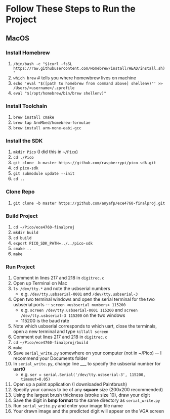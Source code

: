 # Follow These Steps to Run the Project

## MacOS

### Install Homebrew
1. ```/bin/bash -c "$(curl -fsSL https://raw.githubusercontent.com/Homebrew/install/HEAD/install.sh)"```
2. ```which brew``` # tells you where homewbrew lives on machine
3. ```echo 'eval "$([path to homebrew from command above] shellenv)"' >> /Users/<username>/.zprofile```
4. ```eval "$(/opt/homebrew/bin/brew shellenv)"```

### Install Toolchain
1. ```brew install cmake```
2. ```brew tap ArmMbed/homebrew-formulae```
3. ```brew install arm-none-eabi-gcc```

### Install the SDK
1. ```mkdir Pico``` (I did this in ```~/Pico```)
2. ```cd ./Pico```
3. ```git clone -b master https://github.com/raspberrypi/pico-sdk.git```
4. ```cd pico-sdk```
5. ```git submodule update --init```
6. ```cd ..```

### Clone Repo
1. ```git clone -b master https://github.com/anyafp/ece4760-finalproj.git```

### Build Project
1. ```cd ~/Pico/ece4760-finalproj```
2. ```mkdir build```
3. ```cd build```
4. ```export PICO_SDK_PATH=../../pico-sdk```
5. ```cmake ..```
6. ```make```

### Run Project
1. Comment in lines 217 and 218 in ```digitrec.c```
2. Open up Terminal on Mac
3. ```ls /dev/tty.*``` and note the usbserial numbers
    * e.g. ```/dev/tty.usbserial-0001``` and ```/dev/tty.usbserial-3```
4. Open two terminal windows and open the serial terminal for the two usbserial ports -- ```screen <usbserial numbers> 115200```
    * e.g. ```screen /dev/tty.usbserial-0001 115200``` and ```screen /dev/tty.usbserial-3 115200``` on the two windows
    * 115200 is the baud rate
5. Note which usbserial corresponds to which uart, close the terminals, open a new terminal and type ```killall screen```
6. Comment out lines 217 and 218 in ```digitrec.c```
7. ```cd ~/Pico/ece4760-finalproj/build```
8. ```make```
9. Save ```serial_write.py``` somewhere on your computer (not in ~/Pico) -- I recommend your Documents folder 
10. In ```serial_write.py```, change line ___ to specify the usbserial number for **uart0**
    * e.g. ```ser = serial.Serial('/dev/tty.usbserial-3', 115200, timeout=0.05)```
11. Open up a paint application (I downloaded Paintbrush)
12. Specify your canvas to be of any **square** size (200x200 recommended)
13. Using the largest brush thickness (stroke size 10), draw your digit
14. Save the digit in **bmp format** to the same directory as ```serial_write.py```
15. Run ```serial_write.py``` and enter your image file name
16. Your drawn image and the predicted digit will appear on the VGA screen
